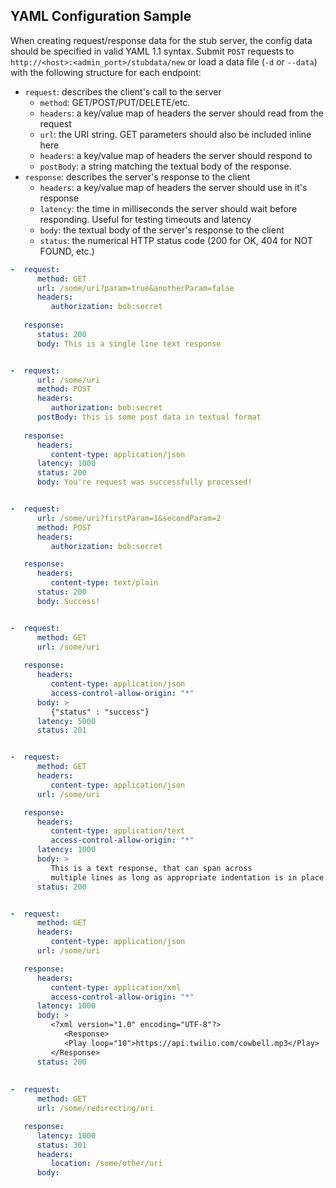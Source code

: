 ## YAML Configuration Sample

When creating request/response data for the stub server, the config data should be specified in valid YAML 1.1 syntax.
Submit `POST` requests to `http://<host>:<admin_port>/stubdata/new` or load a data file (`-d` or `--data`) with the following structure for each endpoint:

* `request`: describes the client's call to the server
   * `method`: GET/POST/PUT/DELETE/etc.
   * `headers`: a key/value map of headers the server should read from the request
   * `url`: the URI string. GET parameters should also be included inline here
   * `headers`: a key/value map of headers the server should respond to
   * `postBody`: a string matching the textual body of the response.
* `response`: describes the server's response to the client
   * `headers`: a key/value map of headers the server should use in it's response
   * `latency`: the time in milliseconds the server should wait before responding. Useful for testing timeouts and latency
   * `body`: the textual body of the server's response to the client
   * `status`: the numerical HTTP status code (200 for OK, 404 for NOT FOUND, etc.)

```yaml
-  request:
      method: GET
      url: /some/uri?param=true&anotherParam=false
      headers:
         authorization: bob:secret
         
   response:
      status: 200
      body: This is a single line text response


-  request:
      url: /some/uri
      method: POST
      headers:
         authorization: bob:secret
      postBody: this is some post data in textual format
   
   response:
      headers:
         content-type: application/json
      latency: 1000
      status: 200
      body: You're request was successfully processed!


-  request:
      url: /some/uri?firstParam=1&secondParam=2
      method: POST
      headers:
         authorization: bob:secret

   response:
      headers:
         content-type: text/plain
      status: 200
      body: Success!


-  request:
      method: GET
      url: /some/uri
      
   response:
      headers:
         content-type: application/json
         access-control-allow-origin: "*"
      body: >
         {"status" : "success"}
      latency: 5000
      status: 201


-  request:
      method: GET
      headers:
         content-type: application/json
      url: /some/uri

   response:
      headers:
         content-type: application/text
         access-control-allow-origin: "*"
      latency: 1000
      body: >
         This is a text response, that can span across 
         multiple lines as long as appropriate indentation is in place.
      status: 200


-  request:
      method: GET
      headers:
         content-type: application/json
      url: /some/uri

   response:
      headers:
         content-type: application/xml
         access-control-allow-origin: "*"
      latency: 1000
      body: >
         <?xml version="1.0" encoding="UTF-8"?>
		 	<Response>
         	<Play loop="10">https://api.twilio.com/cowbell.mp3</Play>
         </Response>
      status: 200
      
      
-  request:
      method: GET
      url: /some/redirecting/uri

   response:
      latency: 1000
      status: 301
      headers:
         location: /some/other/uri
      body:
```
